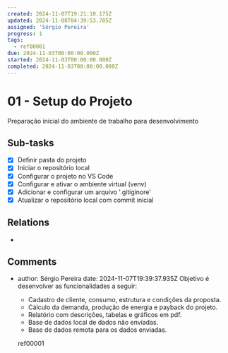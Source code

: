 ```yaml
---
created: 2024-11-07T19:21:10.175Z
updated: 2024-11-08T04:39:53.705Z
assigned: 'Sérgio Pereira'
progress: 1
tags:
  - ref00001
due: 2024-11-03T00:00:00.000Z
started: 2024-11-03T00:00:00.000Z
completed: 2024-11-03T00:00:00.000Z
---
```


# 01 - Setup do Projeto

Preparação inicial do ambiente de trabalho para desenvolvimento

## Sub-tasks

- [x] Definir pasta do projeto
- [x] Iniciar o repositório local
- [x] Configurar o projeto no VS Code
- [x] Configurar e ativar o ambiente virtual (venv)
- [x] Adicionar e configurar um arquivo '.gitiginore'
- [x] Atualizar o repositório local com commit inicial

## Relations

- [](.md)

## Comments

- author: Sérgio Pereira
  date: 2024-11-07T19:39:37.935Z
  Objetivo é desenvolver as funcionalidades a seguir:
  - Cadastro de cliente, consumo, estrutura e condições da proposta.
  - Cálculo da demanda, produção de energia e payback do projeto.
  - Relatório com descrições, tabelas e gráficos em pdf.
  - Base de dados local de dados não enviadas.
  - Base de dados remota para os dados enviadas.
  
  ref00001
